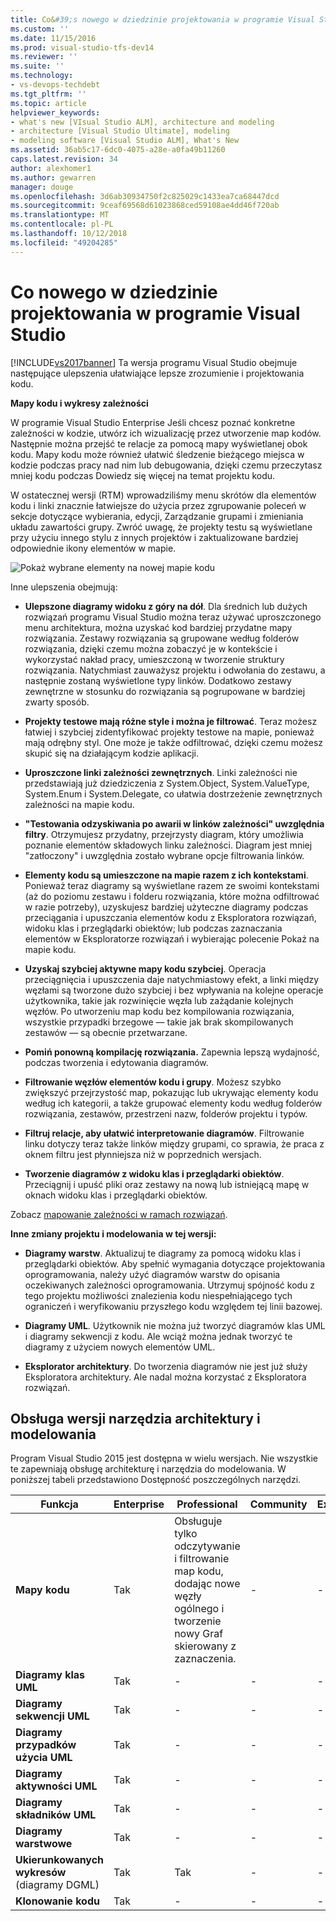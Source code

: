 ```yaml
---
title: Co&#39;s nowego w dziedzinie projektowania w programie Visual Studio | Dokumentacja firmy Microsoft
ms.custom: ''
ms.date: 11/15/2016
ms.prod: visual-studio-tfs-dev14
ms.reviewer: ''
ms.suite: ''
ms.technology:
- vs-devops-techdebt
ms.tgt_pltfrm: ''
ms.topic: article
helpviewer_keywords:
- what's new [VIsual Studio ALM], architecture and modeling
- architecture [Visual Studio Ultimate], modeling
- modeling software [Visual Studio ALM], What's New
ms.assetid: 36ab5c17-6dc0-4075-a28e-a0fa49b11260
caps.latest.revision: 34
author: alexhomer1
ms.author: gewarren
manager: douge
ms.openlocfilehash: 3d6ab30934750f2c825029c1433ea7ca68447dcd
ms.sourcegitcommit: 9ceaf69568d61023868ced59108ae4dd46f720ab
ms.translationtype: MT
ms.contentlocale: pl-PL
ms.lasthandoff: 10/12/2018
ms.locfileid: "49204285"
---
```

# <a name="whats-new-for-design-in-visual-studio"></a>Co nowego w dziedzinie projektowania w programie Visual Studio
[!INCLUDE[vs2017banner](../includes/vs2017banner.md)]
Ta wersja programu Visual Studio obejmuje następujące ulepszenia ułatwiające lepsze zrozumienie i projektowania kodu.

 **Mapy kodu i wykresy zależności**

 W programie Visual Studio Enterprise Jeśli chcesz poznać konkretne zależności w kodzie, utwórz ich wizualizację przez utworzenie map kodów. Następnie można przejść te relacje za pomocą mapy wyświetlanej obok kodu. Mapy kodu może również ułatwić śledzenie bieżącego miejsca w kodzie podczas pracy nad nim lub debugowania, dzięki czemu przeczytasz mniej kodu podczas Dowiedz się więcej na temat projektu kodu.

 W ostatecznej wersji (RTM) wprowadziliśmy menu skrótów dla elementów kodu i linki znacznie łatwiejsze do użycia przez zgrupowanie poleceń w sekcje dotyczące wybierania, edycji, Zarządzanie grupami i zmieniania układu zawartości grupy. Zwróć uwagę, że projekty testu są wyświetlane przy użyciu innego stylu z innych projektów i zaktualizowane bardziej odpowiednie ikony elementów w mapie.

 ![Pokaż wybrane elementy na nowej mapie kodu](../ide/media/codemapsshowonnewmap.png "CodeMapsShowOnNewMap")

 Inne ulepszenia obejmują:

-   **Ulepszone diagramy widoku z góry na dół**. Dla średnich lub dużych rozwiązań programu Visual Studio można teraz używać uproszczonego menu architektura, można uzyskać kod bardziej przydatne mapy rozwiązania. Zestawy rozwiązania są grupowane według folderów rozwiązania, dzięki czemu można zobaczyć je w kontekście i wykorzystać nakład pracy, umieszczoną w tworzenie struktury rozwiązania. Natychmiast zauważysz projektu i odwołania do zestawu, a następnie zostaną wyświetlone typy linków. Dodatkowo zestawy zewnętrzne w stosunku do rozwiązania są pogrupowane w bardziej zwarty sposób.

-   **Projekty testowe mają różne style i można je filtrować**. Teraz możesz łatwiej i szybciej zidentyfikować projekty testowe na mapie, ponieważ mają odrębny styl. One może je także odfiltrować, dzięki czemu możesz skupić się na działającym kodzie aplikacji.

-   **Uproszczone linki zależności zewnętrznych**. Linki zależności nie przedstawiają już dziedziczenia z System.Object, System.ValueType, System.Enum i System.Delegate, co ułatwia dostrzeżenie zewnętrznych zależności na mapie kodu.

-   **"Testowania odzyskiwania po awarii w linków zależności" uwzględnia filtry**. Otrzymujesz przydatny, przejrzysty diagram, który umożliwia poznanie elementów składowych linku zależności. Diagram jest mniej "zatłoczony" i uwzględnia zostało wybrane opcje filtrowania linków.

-   **Elementy kodu są umieszczone na mapie razem z ich kontekstami**. Ponieważ teraz diagramy są wyświetlane razem ze swoimi kontekstami (aż do poziomu zestawu i folderu rozwiązania, które można odfiltrować w razie potrzeby), uzyskujesz bardziej użyteczne diagramy podczas przeciągania i upuszczania elementów kodu z Eksploratora rozwiązań, widoku klas i przeglądarki obiektów; lub podczas zaznaczania elementów w Eksploratorze rozwiązań i wybierając polecenie Pokaż na mapie kodu.

-   **Uzyskaj szybciej aktywne mapy kodu szybciej**. Operacja przeciągnięcia i upuszczenia daje natychmiastowy efekt, a linki między węzłami są tworzone dużo szybciej i bez wpływania na kolejne operacje użytkownika, takie jak rozwinięcie węzła lub zażądanie kolejnych węzłów. Po utworzeniu map kodu bez kompilowania rozwiązania, wszystkie przypadki brzegowe — takie jak brak skompilowanych zestawów — są obecnie przetwarzane.

-   **Pomiń ponowną kompilację rozwiązania.** Zapewnia lepszą wydajność, podczas tworzenia i edytowania diagramów.

-   **Filtrowanie węzłów elementów kodu i grupy**. Możesz szybko zwiększyć przejrzystość map, pokazując lub ukrywając elementy kodu według ich kategorii, a także grupować elementy kodu według folderów rozwiązania, zestawów, przestrzeni nazw, folderów projektu i typów.

-   **Filtruj relacje, aby ułatwić interpretowanie diagramów**. Filtrowanie linku dotyczy teraz także linków między grupami, co sprawia, że praca z oknem filtru jest płynniejsza niż w poprzednich wersjach.

-   **Tworzenie diagramów z widoku klas i przeglądarki obiektów**. Przeciągnij i upuść pliki oraz zestawy na nową lub istniejącą mapę w oknach widoku klas i przeglądarki obiektów.

 Zobacz [mapowanie zależności w ramach rozwiązań](../modeling/map-dependencies-across-your-solutions.md).

 **Inne zmiany projektu i modelowania w tej wersji:**

-   **Diagramy warstw**. Aktualizuj te diagramy za pomocą widoku klas i przeglądarki obiektów. Aby spełnić wymagania dotyczące projektowania oprogramowania, należy użyć diagramów warstw do opisania oczekiwanych zależności oprogramowania. Utrzymuj spójność kodu z tego projektu możliwości znalezienia kodu niespełniającego tych ograniczeń i weryfikowaniu przyszłego kodu względem tej linii bazowej.

-   **Diagramy UML**. Użytkownik nie można już tworzyć diagramów klas UML i diagramy sekwencji z kodu. Ale wciąż można jednak tworzyć te diagramy z użyciem nowych elementów UML.

-   **Eksplorator architektury**. Do tworzenia diagramów nie jest już służy Eksploratora architektury. Ale nadal można korzystać z Eksploratora rozwiązań.

##  <a name="VersionSupport"></a> Obsługa wersji narzędzia architektury i modelowania

Program Visual Studio 2015 jest dostępna w wielu wersjach. Nie wszystkie te zapewniają obsługę architekturę i narzędzia do modelowania. W poniższej tabeli przedstawiono Dostępność poszczególnych narzędzi.

|**Funkcja**|**Enterprise**|**Professional**|**Community**|**Express**|
|-----------------|--------------------|----------------------|-------------------|-----------------|
|**Mapy kodu**|Tak|Obsługuje tylko odczytywanie i filtrowanie map kodu, dodając nowe węzły ogólnego i tworzenie nowy Graf skierowany z zaznaczenia.|-|-|
|**Diagramy klas UML**|Tak|-|-|-|
|**Diagramy sekwencji UML**|Tak|-|-|-|
|**Diagramy przypadków użycia UML**|Tak|-|-|-|
|**Diagramy aktywności UML**|Tak|-|-|-|
|**Diagramy składników UML**|Tak|-|-|-|
|**Diagramy warstwowe**|Tak|-|-|-|
|**Ukierunkowanych wykresów** (diagramy DGML)|Tak|Tak|-|-|
|**Klonowanie kodu**|Tak|-|-|-|